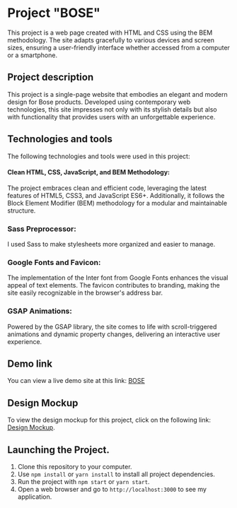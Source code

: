 # Project "BOSE"

This project is a web page created with HTML and CSS using the BEM methodology. The site adapts gracefully to various devices and screen sizes, ensuring a user-friendly interface whether accessed from a computer or a smartphone.

## Project description

This project is a single-page website that embodies an elegant and modern design for Bose products. Developed using contemporary web technologies, this site impresses not only with its stylish details but also with functionality that provides users with an unforgettable experience.

## Technologies and tools

The following technologies and tools were used in this project:

#### Clean HTML, CSS, JavaScript, and BEM Methodology:
The project embraces clean and efficient code, leveraging the latest features of HTML5, CSS3, and JavaScript ES6+. Additionally, it follows the Block Element Modifier (BEM) methodology for a modular and maintainable structure.

### Sass Preprocessor:
I used Sass to make stylesheets more organized and easier to manage.

### Google Fonts and Favicon:
The implementation of the Inter font from Google Fonts enhances the visual appeal of text elements. The favicon contributes to branding, making the site easily recognizable in the browser's address bar.

### GSAP Animations:
Powered by the GSAP library, the site comes to life with scroll-triggered animations and dynamic property changes, delivering an interactive user experience.

## Demo link

You can view a live demo site at this link:  [BOSE](https://github.com/allagutsul27.github.io/layout_landing-bose/)

 ## Design Mockup

To view the design mockup for this project, click on the following link: [Design Mockup](https://www.figma.com/file/DtkQmQ797hk0nI4KfMi2Uq/BOSE-New-Version?type=design&node-id=6703-88&mode=design&t=YdfQA62BsivNDe2O-0).

## Launching the Project.

1. Clone this repository to your computer.
2. Use `npm install` or `yarn install` to install all project dependencies.
3. Run the project with `npm start` or `yarn start`.
4. Open a web browser and go to `http://localhost:3000` to see my application.
